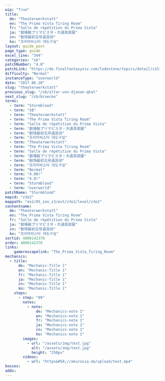 ```yaml
---
wip: "True"
title:
  de: "Theaterwerkstatt"
  en: "The Prima Vista Tiring Room"
  fr: "Salle de répétition du Prima Vista"
  ja: "劇場艇プリマビスタ・大道具部屋"
  cn: "剧场艇初见号道具间"
  ko: "프리마비스타 대도구실"
layout: guide_post
page_type: guide
excel_line: "344"
categories: "sb"
patchNumber: "4.0"
patchLink: "https://de.finalfantasyxiv.com/lodestone/topics/detail/c2519c232d02fc2394c3830faa364611cd4e610c"
difficulty: "Normal"
instanceType: "overworld"
date: "2017.06.20"
slug: "theaterwerkstatt"
previous_slug: "/sb/altar-von-djanan-qhat"
next_slug: "/sb/bruecke"
terms:
  - term: "Stormblood"
  - term: "SB"
  - term: "Theaterwerkstatt"
  - term: "The Prima Vista Tiring Room"
  - term: "Salle de répétition du Prima Vista"
  - term: "劇場艇プリマビスタ・大道具部屋"
  - term: "剧场艇初见号道具间"
  - term: "프리마비스타 대도구실"
  - term: "Theaterwerkstatt"
  - term: "The Prima Vista Tiring Room"
  - term: "Salle de répétition du Prima Vista"
  - term: "劇場艇プリマビスタ・大道具部屋"
  - term: "剧场艇初见号道具间"
  - term: "프리마비스타 대도구실"
  - term: "Normal"
  - term: "4.00!"
  - term: "4.0!"
  - term: "Stormblood"
  - term: "overworld"
patchName: "Stormblood"
mapid: "z3e2"
mappath: "ex2/05_zon_z3/evt/z3e2/level/z3e2"
contentname:
  de: "Theaterwerkstatt"
  en: "The Prima Vista Tiring Room"
  fr: "Salle de répétition du Prima Vista"
  ja: "劇場艇プリマビスタ・大道具部屋"
  cn: "剧场艇初见号道具间"
  ko: "프리마비스타 대도구실"
sortid: 4000142370
order: 4000142370
links:
    gamerescapelink: "The_Prima_Vista_Tiring_Room"
mechanics:
  - title:
      de: "Mechanic-Title 1"
      en: "Mechanic-Title 1"
      fr: "Mechanic-Title 1"
      ja: "Mechanic-Title 1"
      cn: "Mechanic-Title 1"
      ko: "Mechanic-Title 1"
    steps:
      - step: "09"
        notes:
          - note:
              de: "Mechanics-note 1"
              en: "Mechanics-note 1"
              fr: "Mechanics-note 1"
              ja: "Mechanics-note 1"
              cn: "Mechanics-note 1"
              ko: "Mechanics-note 1"
        images:
          - url: "/assets/img/test.jpg"
            alt: "/assets/img/test.jpg"
            height: "250px"
        videos:
          - url: "https&#58;//akurosia.de/upload/test.mp4"
bosses:
adds:
---
```

